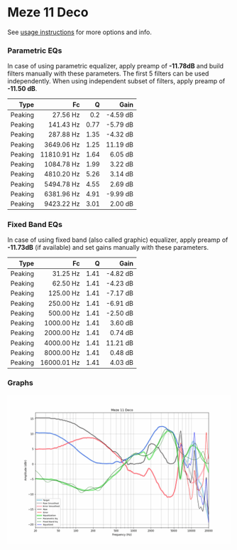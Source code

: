 # Meze 11 Deco
See [usage instructions](https://github.com/jaakkopasanen/AutoEq#usage) for more options and info.

### Parametric EQs
In case of using parametric equalizer, apply preamp of **-11.78dB** and build filters manually
with these parameters. The first 5 filters can be used independently.
When using independent subset of filters, apply preamp of **-11.50 dB**.

| Type    | Fc          |    Q | Gain     |
|--------:|------------:|-----:|---------:|
| Peaking | 27.56 Hz    | 0.2  | -4.59 dB |
| Peaking | 141.43 Hz   | 0.77 | -5.79 dB |
| Peaking | 287.88 Hz   | 1.35 | -4.32 dB |
| Peaking | 3649.06 Hz  | 1.25 | 11.19 dB |
| Peaking | 11810.91 Hz | 1.64 | 6.05 dB  |
| Peaking | 1084.78 Hz  | 1.99 | 3.22 dB  |
| Peaking | 4810.20 Hz  | 5.26 | 3.14 dB  |
| Peaking | 5494.78 Hz  | 4.55 | 2.69 dB  |
| Peaking | 6381.96 Hz  | 4.91 | -9.99 dB |
| Peaking | 9423.22 Hz  | 3.01 | 2.00 dB  |

### Fixed Band EQs
In case of using fixed band (also called graphic) equalizer, apply preamp of **-11.73dB**
(if available) and set gains manually with these parameters.

| Type    | Fc          |    Q | Gain     |
|--------:|------------:|-----:|---------:|
| Peaking | 31.25 Hz    | 1.41 | -4.82 dB |
| Peaking | 62.50 Hz    | 1.41 | -4.23 dB |
| Peaking | 125.00 Hz   | 1.41 | -7.17 dB |
| Peaking | 250.00 Hz   | 1.41 | -6.91 dB |
| Peaking | 500.00 Hz   | 1.41 | -2.50 dB |
| Peaking | 1000.00 Hz  | 1.41 | 3.60 dB  |
| Peaking | 2000.00 Hz  | 1.41 | 0.74 dB  |
| Peaking | 4000.00 Hz  | 1.41 | 11.21 dB |
| Peaking | 8000.00 Hz  | 1.41 | 0.48 dB  |
| Peaking | 16000.01 Hz | 1.41 | 4.03 dB  |

### Graphs
![](./Meze%2011%20Deco.png)
